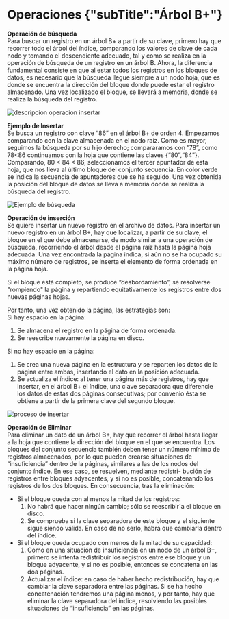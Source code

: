 # Operaciones {"subTitle":"Árbol B+"}
  
**Operación de búsqueda**  
Para buscar un registro en un árbol B+ a partir de su clave, primero hay que recorrer todo el árbol del índice, comparando los valores de clave de cada nodo y tomando el descendiente adecuado, tal y como se realiza en la operación de búsqueda de un registro en un árbol B. Ahora, la diferencia fundamental consiste en que al estar todos los registros en los bloques de datos, es necesario que la búsqueda llegue siempre a un nodo hoja, que es donde se encuentra la dirección del bloque donde puede estar el registro almacenado. Una vez localizado el bloque, se llevará a memoria, donde se realiza la búsqueda del registro.

![descripcion operacion insertar](/assets/images/b-plus-tree/arbolBMas_6.jpg)

**Ejemplo de Insertar**  
Se busca un registro con clave “86” en el árbol B+ de orden 4. Empezamos comparando con la clave almacenada en el nodo raíz. Como es mayor, seguimos la búsqueda por su hijo derecho; compararamos con ”78”, como 78<86 continuamos con la hoja que contiene las claves {“80”,“84”}. Comparando, 80 < 84 < 86, seleccionamos el tercer apuntador de esta hoja, que nos lleva al último bloque del conjunto secuencia. En color verde se indica la secuencia de apuntadores que se ha seguido. Una vez obtenida la posición del bloque de datos se lleva a memoria donde se realiza la búsqueda del registro.

![Ejemplo de búsqueda](/assets/images/b-plus-tree/arbolBMas_7.jpg)

  
  
**Operación de inserción**  
Se quiere insertar un nuevo registro en el archivo de datos. Para insertar un nuevo registro en un árbol B+, hay que localizar, a partir de su clave, el bloque en el que debe almacenarse, de modo similar a una operación de búsqueda, recorriendo el árbol desde el página raíz hasta la página hoja adecuada. Una vez encontrada la página indica, si aún no se ha ocupado su máximo número de registros, se inserta el elemento de forma ordenada en la página hoja.  

Si el bloque está completo, se produce “desbordamiento”, se resolverse "rompiendo" la página y repartiendo equitativamente los registros entre dos nuevas páginas hojas.  
  
Por tanto, una vez obtenido la página, las estrategias son:  
Si hay espacio en la página:

1.  Se almacena el registro en la página de forma ordenada.
2.  Se reescribe nuevamente la página en disco.

Si no hay espacio en la página:

1.  Se crea una nueva página en la estructura y se reparten los datos de la página entre ambas, insertando el dato en la posición adecuada.
2.  Se actualiza el índice: al tener una página más de registros, hay que insertar, en el árbol B+ el índice, una clave separadora que diferencie los datos de estas dos páginas consecutivas; por convenio ésta se obtiene a partir de la primera clave del segundo bloque.

![proceso de insertar](/assets/images/b-plus-tree/arbolBMas_8.jpg)

**Operación de Eliminar**  
Para eliminar un dato de un árbol B+, hay que recorrer el árbol hasta llegar a la hoja que contiene la dirección del bloque en el que se encuentra. Los bloques del conjunto secuencia también deben tener un número mínimo de registros almacenados, por lo que pueden crearse situaciones de “insuficiencia” dentro de la páginas, similares a las de los nodos del conjunto índice. En ese caso, se resuelven, mediante redistri- bución de registros entre bloques adyacentes, y si no es posible, concatenando los registros de los dos bloques. En consecuencia, tras la eliminación:

*   Si el bloque queda con al menos la mitad de los registros:
    1.  No habrá que hacer ningún cambio; sólo se reescribir´a el bloque en disco.
    2.  Se comprueba si la clave separadora de este bloque y el siguiente sigue siendo válida. En caso de no serlo, habrá que cambiarla dentro del índice.
*   Si el bloque queda ocupado con menos de la mitad de su capacidad:
    1.  Como en una situación de insuficiencia en un nodo de un árbol B+, primero se intenta redistribuir los registros entre ese bloque y un bloque adyacente, y si no es posible, entonces se concatena en las doa páginas.
    2.  Actualizar el índice: en caso de haber hecho redistribución, hay que cambiar la clave separadora entre las páginas. Si se ha hecho concatenación tendremos una página menos, y por tanto, hay que eliminar la clave separadora del índice, resolviendo las posibles situaciones de “insuficiencia” en las páginas.